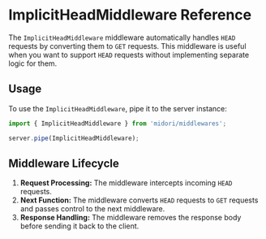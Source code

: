 # ImplicitHeadMiddleware Reference
The `ImplicitHeadMiddleware` middleware automatically handles `HEAD` requests by converting them to `GET` requests. This middleware is useful when you want to support `HEAD` requests without implementing separate logic for them.

## Usage
To use the `ImplicitHeadMiddleware`, pipe it to the server instance:
```ts
import { ImplicitHeadMiddleware } from 'midori/middlewares';

server.pipe(ImplicitHeadMiddleware);
```

## Middleware Lifecycle
1. **Request Processing:** The middleware intercepts incoming `HEAD` requests.
2. **Next Function:** The middleware converts `HEAD` requests to `GET` requests and passes control to the next middleware.
3. **Response Handling:** The middleware removes the response body before sending it back to the client.
